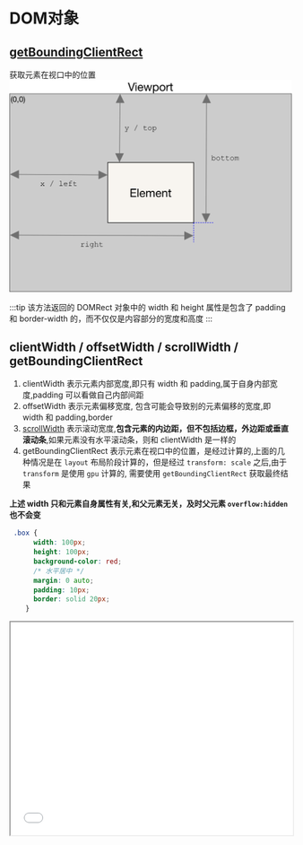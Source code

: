 # DOM对象

## [getBoundingClientRect](https://developer.mozilla.org/zh-CN/docs/Web/API/Element/getBoundingClientRect)
获取元素在视口中的位置
<img src="./../assets/img/element-box-diagram.png"/>

:::tip
  该方法返回的 DOMRect 对象中的 width 和 height 属性是包含了 padding 和 border-width 的，而不仅仅是内容部分的宽度和高度
:::

## clientWidth / offsetWidth / scrollWidth / getBoundingClientRect
1. clientWidth 表示元素内部宽度,即只有 width 和 padding,属于自身内部宽度,padding 可以看做自己内部间距
2. offsetWidth 表示元素偏移宽度, 包含可能会导致别的元素偏移的宽度,即 width 和 padding,border
3. [scrollWidth](https://developer.mozilla.org/zh-CN/docs/Web/API/element/scrollWidth) 表示滚动宽度,**包含元素的内边距，但不包括边框，外边距或垂直滚动条**,如果元素没有水平滚动条，则和 clientWidth 是一样的
4. getBoundingClientRect 表示元素在视口中的位置，是经过计算的,上面的几种情况是在 `layout` 布局阶段计算的，但是经过 `transform: scale` 之后,由于 `transform` 是使用 `gpu` 计算的, 需要使用 `getBoundingClientRect` 获取最终结果

**上述 width 只和元素自身属性有关,和父元素无关，及时父元素 `overflow:hidden` 也不会变**

```css
 .box {
      width: 100px;
      height: 100px;
      background-color: red;
      /* 水平居中 */
      margin: 0 auto;
      padding: 10px;
      border: solid 20px;
    }
```

<iframe src="/demo/width.html" width="100%" height="380px"/>

## append & appendChlid
### append
是比appendChild更加新的api,可以传入多个参数，还可以传入文本，但是没有返回值
```js
let div = document.createElement("div")
let p = document.createElement("p")
div.append(p)

console.log(div.childNodes) // NodeList [ <p> ]

// 插入文本
let div = document.createElement("div")
div.append("Some text")

console.log(div.textContent) // "Some text"

// 传入多个参数
let div = document.createElement("div")
let p = document.createElement("p")
div.append("Some text", p)

console.log(div.childNodes) // NodeList [ #text "Some text", <p> ]
```
### appendChild
如果将被插入的节点已经存在于当前文档的文档树中，那么 appendChild() 只会将它从原先的位置移动到新的位置，这意味着，一个节点不可能同时出现在文档的不同位置，如果想保留，使用 `Node.cloneNode()` 创建一个副本，再将副本附加到目标父节点下

:::danger
appendChild() 返回的是被附加的子元素,不支持多参数，不支持 string
:::

```js
// 创建一个新的段落元素 <p>，然后添加到 <body> 的最尾部
var p = document.createElement("p");
document.body.appendChild(p);
```